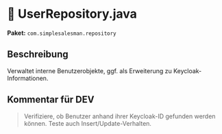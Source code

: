 # 📄 UserRepository.java

**Paket:** `com.simplesalesman.repository`

## Beschreibung
Verwaltet interne Benutzerobjekte, ggf. als Erweiterung zu Keycloak-Informationen.

## Kommentar für DEV
> Verifiziere, ob Benutzer anhand ihrer Keycloak-ID gefunden werden können. Teste auch Insert/Update-Verhalten.
